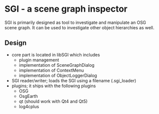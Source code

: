 # SGI - a scene graph inspector

SGI is primarily designed as tool to investigate and manipulate an OSG scene graph. It can be used to investigate other 
object hierarchies as well. 

## Design
- core part is located in libSGI which includes
  - plugin management
  - implementation of SceneGraphDialog
  - implementation of ContextMenu
  - implementation of ObjectLoggerDialog
- SGI reader/writer; loads the SGI using a filename (.sgi_loader)
- plugins; it ships with the following plugins
  - OSG
  - OsgEarth
  - qt (should work with Qt4 and Qt5)
  - log4cplus
